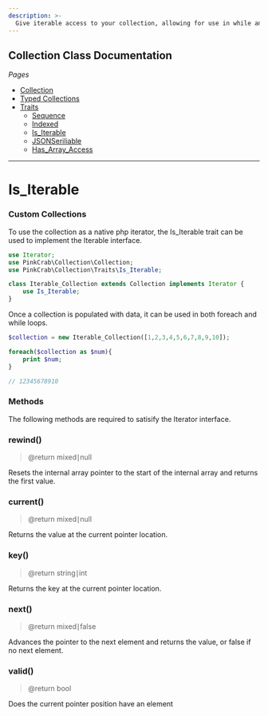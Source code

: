```yaml
---
description: >-
  Give iterable access to your collection, allowing for use in while and foreach loops.
---
```


## Collection Class Documentation
*Pages*
* [Collection](index.md)
* [Typed Collections](Typed_Collections.md)
* [Traits](Traits.md)
    * [Sequence](Trait_sequence.md)
    * [Indexed](Trait_indexed.md)
    * [Is_Iterable](Trait_is_iterable.md)
    * [JSONSeriliable](Trait_jsonserializable.md)
    * [Has_Array_Access](Trait_has_arrayaccess.md)

***

# Is_Iterable

### Custom Collections

To use the collection as a native php iterator, the Is_Iterable trait can be used to implement the Iterable interface.

```php
use Iterator;
use PinkCrab\Collection\Collection;
use PinkCrab\Collection\Traits\Is_Iterable;

class Iterable_Collection extends Collection implements Iterator {
	use Is_Iterable;
}
```

Once a collection is populated with data, it can be used in both foreach and while loops. 

```php
$collection = new Iterable_Collection([1,2,3,4,5,6,7,8,9,10]);

foreach($collection as $num){
    print $num;
}

// 12345678910
```
### Methods

The following methods are required to satisify the Iterator interface.

### rewind\() 
> @return mixed∣null

Resets the internal array pointer to the start of the internal array and returns the first value.

### current\()
> @return mixed∣null  

Returns the value at the current pointer location.

### key\()
> @return string∣int  

Returns the key at the current pointer location.

### next\()
> @return mixed∣false 

Advances the pointer to the next element and returns the value, or false if no next element.

### valid\()
> @return bool

Does the current pointer position have an element